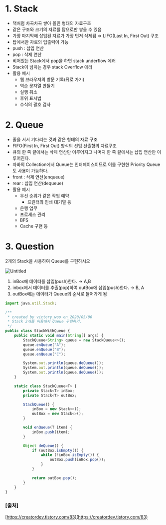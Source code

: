 # 1. Stack

- 책처럼 차곡차곡 쌓아 올린 형태의 자료구조
- 같은 구조와 크기의 자료를 탑으로만 쌓을 수 있음
- 가장 마지막에 삽입된 자료가 가장 먼저 삭제됨 ⇒ LIFO(Last In, First Out) 구조
- 탑에서만 자료의 입출력이 가능
- push : 삽입 연산
- pop : 삭제 연산
- 비어있는 Stack에서 pop을 하면 stack underflow 에러
- Stack이 넘치는 경우 stack Overflow 에러
- 활용 예시
    - 웹 브라우저의 방문 기록(뒤로 가기)
    - 역순 문자열 만들기
    - 실행 취소
    - 후위 표시법
    - 수식의 괄호 검사


# 2. Queue

- 줄을 서서 기다리는 것과 같은 형태의 자료 구조
- FIFO(First In, First Out) 방식의 선입 선출형의 자료구조
- 큐의 한 쪽 끝에서는 삭제 연산만 이루어지고 나머지 한 쪽 끝에서는 삽입 연산만 이루어진다.
- 자바의 Collection에서 Queue는 인터페이스이므로 이를 구현한 Priority Queue도 사용이 가능하다.
- front : 삭제 연산(enqueue)
- rear : 삽입 연산(dequeue)
- 활용 예시
    - 우선 순위가 같은 작업 예약
        - 프린터의 인쇄 대기열 등
    - 은행 업무
    - 프로세스 관리
    - BFS
    - Cache 구현 등


# 3. Question

2개의 Stack을 사용하여 Queue를 구현하시오

![Untitled](https://user-images.githubusercontent.com/45481007/159229080-c13483dd-9fd9-43f5-a8c1-2ef482654e5d.png)

1. inBox에 데이터를 삽입(push)한다. → A,B
2. inbox에서 데이터를 추출(pop)하여 outBox에 삽입(push)한다. → B, A
3. outBox에는 데이터가 Queue의 순서로 들어가게 됨

```jsx
import java.util.Stack;

/**
 * created by victory_woo on 2020/05/06
 * Stack 2개를 이용해서 Queue 구현하기.
 */
public class StackWithQueue {
    public static void main(String[] args) {
        StackQueue<String> queue = new StackQueue<>();
        queue.enQueue("A");
        queue.enQueue("B");
        queue.enQueue("C");

        System.out.println(queue.deQueue());
        System.out.println(queue.deQueue());
        System.out.println(queue.deQueue());
    }

    static class StackQueue<T> {
        private Stack<T> inBox;
        private Stack<T> outBox;

        StackQueue() {
            inBox = new Stack<>();
            outBox = new Stack<>();
        }

        void enQueue(T item) {
            inBox.push(item);
        }

        Object deQueue() {
            if (outBox.isEmpty()) {
                while (!inBox.isEmpty()) {
                    outBox.push(inBox.pop());
                }
            }

            return outBox.pop();
        }
    }
}
```

### [출처]

[https://creatordev.tistory.com/83](https://creatordev.tistory.com/83)
